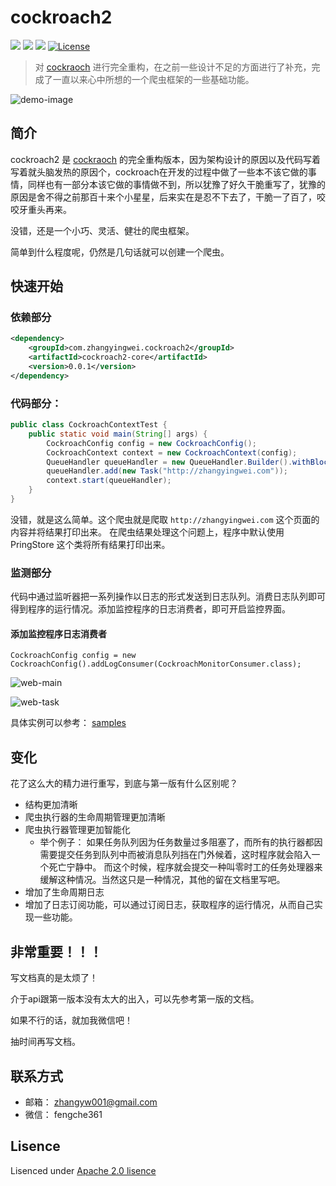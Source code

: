 # cockroach2

[![](https://travis-ci.org/zhangyingwei/cockroach2.svg?branch=master)](https://travis-ci.org/zhangyingwei/cockroach2)
[![](https://img.shields.io/badge/language-java-orange.svg)]()
[![](https://img.shields.io/badge/jdk-1.8-green.svg)]()
[![License](http://img.shields.io/:license-apache-blue.svg)](http://www.apache.org/licenses/LICENSE-2.0.html)

> 对 [cockraoch](https://github.com/zhangyingwei/cockroach) 进行完全重构，在之前一些设计不足的方面进行了补充，完成了一直以来心中所想的一个爬虫框架的一些基础功能。

![demo-image](docs/images/cockroach-demo.png)


## 简介

cockroach2 是 [cockraoch](https://github.com/zhangyingwei/cockroach) 的完全重构版本，因为架构设计的原因以及代码写着写着就头脑发热的原因个，cockroach在开发的过程中做了一些本不该它做的事情，同样也有一部分本该它做的事情做不到，所以犹豫了好久干脆重写了，犹豫的原因是舍不得之前那百十来个小星星，后来实在是忍不下去了，干脆一了百了，咬咬牙重头再来。

没错，还是一个小巧、灵活、健壮的爬虫框架。

简单到什么程度呢，仍然是几句话就可以创建一个爬虫。

## 快速开始

### 依赖部分

```xml
<dependency>
    <groupId>com.zhangyingwei.cockroach2</groupId>
    <artifactId>cockroach2-core</artifactId>
    <version>0.0.1</version>
</dependency>
```

### 代码部分：

```java
public class CockroachContextTest {
    public static void main(String[] args) {
        CockroachConfig config = new CockroachConfig();
        CockroachContext context = new CockroachContext(config);
        QueueHandler queueHandler = new QueueHandler.Builder().withBlock(false).build();
        queueHandler.add(new Task("http://zhangyingwei.com"));
        context.start(queueHandler);
    }
}
```

没错，就是这么简单。这个爬虫就是爬取 `http://zhangyingwei.com` 这个页面的内容并将结果打印出来。
在爬虫结果处理这个问题上，程序中默认使用 PringStore 这个类将所有结果打印出来。

### 监测部分

代码中通过监听器把一系列操作以日志的形式发送到日志队列。消费日志队列即可得到程序的运行情况。添加监控程序的日志消费者，即可开启监控界面。

#### 添加监控程序日志消费者

```text
CockroachConfig config = new CockroachConfig().addLogConsumer(CockroachMonitorConsumer.class);
```

![web-main](docs/images/main.png)

![web-task](docs/images/task.png)

具体实例可以参考： [samples](cockroach2-samples/src/main/java/com/zhangyingwei/cockroach2/samples)

## 变化

花了这么大的精力进行重写，到底与第一版有什么区别呢？

* 结构更加清晰
* 爬虫执行器的生命周期管理更加清晰
* 爬虫执行器管理更加智能化
    * 举个例子： 如果任务队列因为任务数量过多阻塞了，而所有的执行器都因需要提交任务到队列中而被消息队列挡在门外候着，这时程序就会陷入一个死亡宁静中。 而这个时候，程序就会提交一种叫零时工的任务处理器来缓解这种情况。当然这只是一种情况，其他的留在文档里写吧。
* 增加了生命周期日志
* 增加了日志订阅功能，可以通过订阅日志，获取程序的运行情况，从而自己实现一些功能。

## 非常重要！！！

写文档真的是太烦了！

介于api跟第一版本没有太大的出入，可以先参考第一版的文档。

如果不行的话，就加我微信吧！

抽时间再写文档。

## 联系方式
* 邮箱： zhangyw001@gmail.com
* 微信： fengche361

## Lisence

Lisenced under [Apache 2.0 lisence](./LICENSE)
